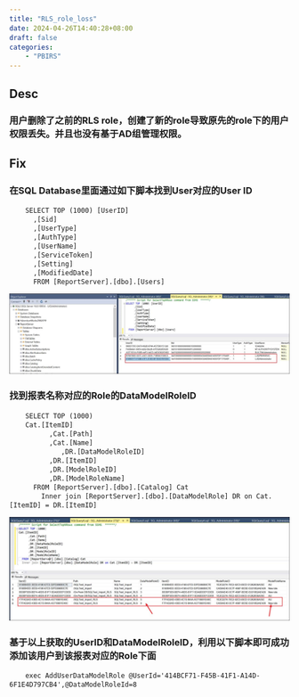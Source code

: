 ```yaml
---
title: "RLS_role_loss"
date: 2024-04-26T14:40:28+08:00
draft: false
categories:
    - "PBIRS"
---
```


## Desc
### 用户删除了之前的RLS role，创建了新的role导致原先的role下的用户权限丢失。并且也没有基于AD组管理权限。

## Fix
### 在SQL Database里面通过如下脚本找到User对应的User ID
		SELECT TOP (1000) [UserID]
	      ,[Sid]
	      ,[UserType]
	      ,[AuthType]
	      ,[UserName]
	      ,[ServiceToken]
	      ,[Setting]
	      ,[ModifiedDate]
          FROM [ReportServer].[dbo].[Users]
![Alt text](image.png)
### 找到报表名称对应的Role的DataModelRoleID
		SELECT TOP (1000) 
		Cat.[ItemID]
		      ,Cat.[Path]
		      ,Cat.[Name]
		         ,DR.[DataModelRoleID]
		      ,DR.[ItemID]
		      ,DR.[ModelRoleID]
		      ,DR.[ModelRoleName]
		  FROM [ReportServer].[dbo].[Catalog] Cat
            Inner join [ReportServer].[dbo].[DataModelRole] DR on Cat.[ItemID] = DR.[ItemID]
![Alt text](image-1.png)
### 基于以上获取的UserID和DataModelRoleID，利用以下脚本即可成功添加该用户到该报表对应的Role下面
		exec AddUserDataModelRole @UserId='414BCF71-F45B-41F1-A14D-6F1E4D797CB4',@DataModelRoleId=8

